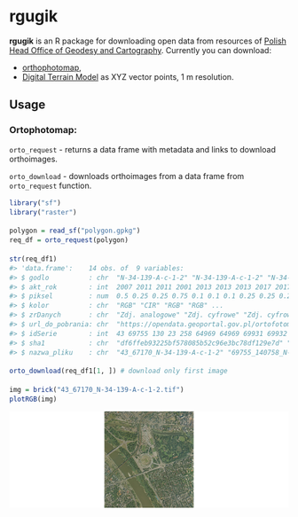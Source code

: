 # rgugik

**rgugik** is an R package for downloading open data from resources of [Polish Head Office of Geodesy and Cartography](http://www.gugik.gov.pl/).
Currently you can download:
  - [orthophotomap](http://www.gugik.gov.pl/pzgik/zamow-dane/ortofotomapa),
  - [Digital Terrain Model](http://www.gugik.gov.pl/pzgik/zamow-dane/numeryczny-model-terenu) as XYZ vector points, 1 m resolution.
  
## Usage

### Ortophotomap:
  
`orto_request` - returns a data frame with metadata and links to download orthoimages.
  
`orto_download` - downloads orthoimages from a data frame from `orto_request` function.
  
```r
library("sf")
library("raster")

polygon = read_sf("polygon.gpkg")
req_df = orto_request(polygon)

str(req_df1)
#> 'data.frame':    14 obs. of  9 variables:
#> $ godlo          : chr  "N-34-139-A-c-1-2" "N-34-139-A-c-1-2" "N-34-139-A-c-1-2" "N-34-139-A-c-1" ...
#> $ akt_rok        : int  2007 2011 2011 2001 2013 2013 2013 2017 2017 2017 ...
#> $ piksel         : num  0.5 0.25 0.25 0.75 0.1 0.1 0.1 0.25 0.25 0.25 ...
#> $ kolor          : chr  "RGB" "CIR" "RGB" "RGB" ...
#> $ zrDanych       : chr  "Zdj. analogowe" "Zdj. cyfrowe" "Zdj. cyfrowe" "Zdj. analogowe" ...
#> $ url_do_pobrania: chr  "https://opendata.geoportal.gov.pl/ortofotomapa/43/43_67170_N-34-139-A-c-1-2.tif" ...
#> $ idSerie        : int  43 69755 130 23 258 64969 64969 69931 69932 66672 ...
#> $ sha1           : chr  "df6ffeb93225bf578085b52c96e3bc78df129e7d" "7fdee9eb8750f4ce12b54901d7f1703598fa115b" ...
#> $ nazwa_pliku    : chr  "43_67170_N-34-139-A-c-1-2" "69755_140758_N-34-139-A-c-1-2" "130_148226_N-34-139-A-c-1-2" ...

orto_download(req_df1[1, ]) # download only first image

img = brick("43_67170_N-34-139-A-c-1-2.tif")
plotRGB(img)
```
<img src="figures/orto_download.png"/>
